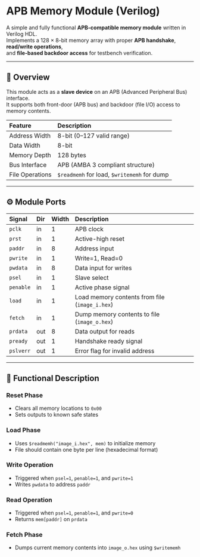 # APB Memory Module (Verilog)

A simple and fully functional **APB-compatible memory module** written in Verilog HDL.  
Implements a 128 × 8-bit memory array with proper **APB handshake**, **read/write operations**,  
and **file-based backdoor access** for testbench verification.

---

## 🧩 Overview

This module acts as a **slave device** on an APB (Advanced Peripheral Bus) interface.  
It supports both front-door (APB bus) and backdoor (file I/O) access to memory contents.

| Feature | Description |
|:--------|:-------------|
| Address Width | 8-bit (0–127 valid range) |
| Data Width | 8-bit |
| Memory Depth | 128 bytes |
| Bus Interface | APB (AMBA 3 compliant structure) |
| File Operations | `$readmemh` for load, `$writememh` for dump |

---

## ⚙️ Module Ports

| Signal | Dir | Width | Description |
|:-------|:----|:------|:-------------|
| `pclk` | in | 1 | APB clock |
| `prst` | in | 1 | Active-high reset |
| `paddr` | in | 8 | Address input |
| `pwrite` | in | 1 | Write=1, Read=0 |
| `pwdata` | in | 8 | Data input for writes |
| `psel` | in | 1 | Slave select |
| `penable` | in | 1 | Active phase signal |
| `load` | in | 1 | Load memory contents from file (`image_i.hex`) |
| `fetch` | in | 1 | Dump memory contents to file (`image_o.hex`) |
| `prdata` | out | 8 | Data output for reads |
| `pready` | out | 1 | Handshake ready signal |
| `pslverr` | out | 1 | Error flag for invalid address |

---

## 🧠 Functional Description

### Reset Phase
- Clears all memory locations to `0x00`
- Sets outputs to known safe states

### Load Phase
- Uses `$readmemh("image_i.hex", mem)` to initialize memory
- File should contain one byte per line (hexadecimal format)

### Write Operation
- Triggered when `psel=1`, `penable=1`, and `pwrite=1`
- Writes `pwdata` to address `paddr`

### Read Operation
- Triggered when `psel=1`, `penable=1`, and `pwrite=0`
- Returns `mem[paddr]` on `prdata`

### Fetch Phase
- Dumps current memory contents into `image_o.hex` using `$writememh`



